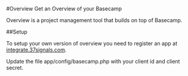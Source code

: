 #Overview 
Get an Overview of your Basecamp

Overview is a project management tool that builds on top of Basecamp.

##Setup

To setup your own version of overview you need to register an app at [integrate.37signals.com](https://integrate.37signals.com).

Update the file app/config/basecamp.php with your client id and client secret.

